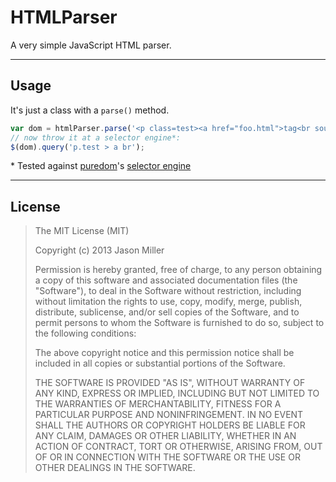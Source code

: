 HTMLParser
==========

A very simple JavaScript HTML parser.


---

Usage
-----

It's just a class with a `parse()` method.

```JavaScript
var dom = htmlParser.parse('<p class=test><a href="foo.html">tag<br soup>!</>');
// now throw it at a selector engine*:
$(dom).query('p.test > a br');
```

\* Tested against [puredom](http://puredom.org/)'s [selector engine](http://puredom.org/docs/symbols/puredom.selectorEngine.html)


---

License
-------

> The MIT License (MIT)
> 
> Copyright (c) 2013 Jason Miller
> 
> Permission is hereby granted, free of charge, to any person obtaining a copy of
> this software and associated documentation files (the "Software"), to deal in
> the Software without restriction, including without limitation the rights to
> use, copy, modify, merge, publish, distribute, sublicense, and/or sell copies of
> the Software, and to permit persons to whom the Software is furnished to do so,
> subject to the following conditions:
> 
> The above copyright notice and this permission notice shall be included in all
> copies or substantial portions of the Software.
> 
> THE SOFTWARE IS PROVIDED "AS IS", WITHOUT WARRANTY OF ANY KIND, EXPRESS OR
> IMPLIED, INCLUDING BUT NOT LIMITED TO THE WARRANTIES OF MERCHANTABILITY, FITNESS
> FOR A PARTICULAR PURPOSE AND NONINFRINGEMENT. IN NO EVENT SHALL THE AUTHORS OR
> COPYRIGHT HOLDERS BE LIABLE FOR ANY CLAIM, DAMAGES OR OTHER LIABILITY, WHETHER
> IN AN ACTION OF CONTRACT, TORT OR OTHERWISE, ARISING FROM, OUT OF OR IN
> CONNECTION WITH THE SOFTWARE OR THE USE OR OTHER DEALINGS IN THE SOFTWARE.
